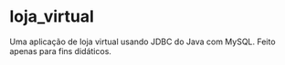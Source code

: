 # loja_virtual
 Uma aplicação de loja virtual usando JDBC do Java com MySQL. Feito apenas para fins didáticos.
